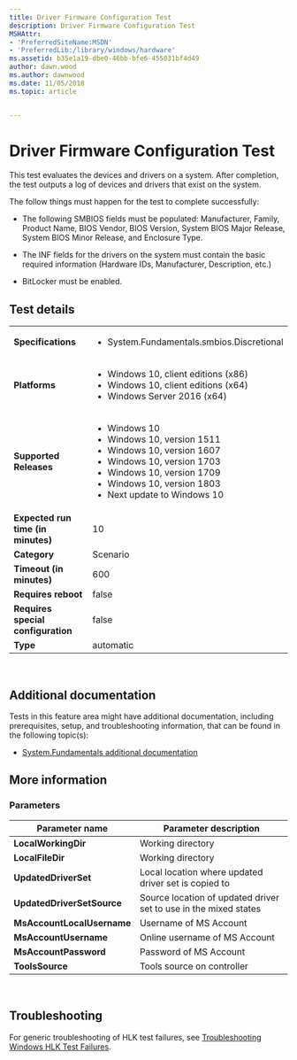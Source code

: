 ```yaml
---
title: Driver Firmware Configuration Test
description: Driver Firmware Configuration Test
MSHAttr:
- 'PreferredSiteName:MSDN'
- 'PreferredLib:/library/windows/hardware'
ms.assetid: b35e1a19-dbe0-46bb-bfe6-455031bf4d49
author: dawn.wood
ms.author: dawnwood
ms.date: 11/05/2018
ms.topic: article


---
```


# <span id="p_hlk_test.2b058e1e-0578-4e78-a0fa-e826fd9d75ec"></span>Driver Firmware Configuration Test


This test evaluates the devices and drivers on a system. After completion, the test outputs a log of devices and drivers that exist on the system.

The follow things must happen for the test to complete successfully:

-   The following SMBIOS fields must be populated: Manufacturer, Family, Product Name, BIOS Vendor, BIOS Version, System BIOS Major Release, System BIOS Minor Release, and Enclosure Type.

-   The INF fields for the drivers on the system must contain the basic required information (Hardware IDs, Manufacturer, Description, etc.)

-   BitLocker must be enabled.

## Test details
|||
|---|---|
| **Specifications**  | <ul><li>System.Fundamentals.smbios.Discretional</li></ul> |  
| **Platforms**   | <ul><li>Windows 10, client editions (x86)</li><li>Windows 10, client editions (x64)</li><li>Windows Server 2016 (x64)</li></ul> |
| **Supported Releases** | <ul><li>Windows 10</li><li>Windows 10, version 1511</li><li>Windows 10, version 1607</li><li>Windows 10, version 1703</li><li>Windows 10, version 1709</li><li>Windows 10, version 1803</li><li>Next update to Windows 10</li></ul> |
|**Expected run time (in minutes)**| 10 |
|**Category**| Scenario |
|**Timeout (in minutes)**| 600 |
|**Requires reboot**| false |
|**Requires special configuration**| false |
|**Type**| automatic |

 

## <span id="Additional_documentation"></span><span id="additional_documentation"></span><span id="ADDITIONAL_DOCUMENTATION"></span>Additional documentation


Tests in this feature area might have additional documentation, including prerequisites, setup, and troubleshooting information, that can be found in the following topic(s):

-   [System.Fundamentals additional documentation](system-fundamentals-additional-documentation.md)

## <span id="More_information"></span><span id="more_information"></span><span id="MORE_INFORMATION"></span>More information


### <span id="Parameters"></span><span id="parameters"></span><span id="PARAMETERS"></span>Parameters

| Parameter name             | Parameter description                                            |
|----------------------------|------------------------------------------------------------------|
| **LocalWorkingDir**        | Working directory                                                |
| **LocalFileDir**           | Working directory                                                |
| **UpdatedDriverSet**       | Local location where updated driver set is copied to             |
| **UpdatedDriverSetSource** | Source location of updated driver set to use in the mixed states |
| **MsAccountLocalUsername** | Username of MS Account                                           |
| **MsAccountUsername**      | Online username of MS Account                                    |
| **MsAccountPassword**      | Password of MS Account                                           |
| **ToolsSource**            | Tools source on controller                                       |

 

## <span id="Troubleshooting"></span><span id="troubleshooting"></span><span id="TROUBLESHOOTING"></span>Troubleshooting


For generic troubleshooting of HLK test failures, see [Troubleshooting Windows HLK Test Failures](..\user\troubleshooting-windows-hlk-test-failures.md).

 

 






